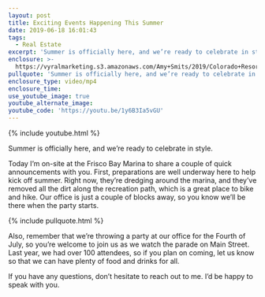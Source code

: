 ```yaml
---
layout: post
title: Exciting Events Happening This Summer
date: 2019-06-18 16:01:43
tags:
  - Real Estate
excerpt: 'Summer is officially here, and we’re ready to celebrate in style.'
enclosure: >-
  https://vyralmarketing.s3.amazonaws.com/Amy+Smits/2019/Colorado+Resorts+Real+Estate+Agent-+Kick+off+to+summer.mp4
pullquote: 'Summer is officially here, and we’re ready to celebrate in style.'
enclosure_type: video/mp4
enclosure_time:
use_youtube_image: true
youtube_alternate_image:
youtube_code: 'https://youtu.be/1y6B3Ia5vGU'
---
```


{% include youtube.html %}

Summer is officially here, and we’re ready to celebrate in style.

Today I’m on-site at the Frisco Bay Marina to share a couple of quick announcements with you. First, preparations are well underway here to help kick off summer. Right now, they’re dredging around the marina, and they’ve removed all the dirt along the recreation path, which is a great place to bike and hike. Our office is just a couple of blocks away, so you know we’ll be there when the party starts.

{% include pullquote.html %}

Also, remember that we’re throwing a party at our office for the Fourth of July, so you’re welcome to join us as we watch the parade on Main Street. Last year, we had over 100 attendees, so if you plan on coming, let us know so that we can have plenty of food and drinks for all.&nbsp;

If you have any questions, don’t hesitate to reach out to me. I’d be happy to speak with you.&nbsp;